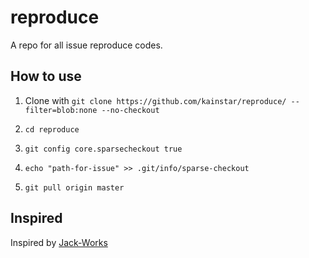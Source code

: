 # reproduce

A repo for all issue reproduce codes.

## How to use

1. Clone with `git clone https://github.com/kainstar/reproduce/ --filter=blob:none --no-checkout`

2. `cd reproduce`

3. `git config core.sparsecheckout true`

4. `echo "path-for-issue" >> .git/info/sparse-checkout`

5. `git pull origin master`

## Inspired

Inspired by [Jack-Works](https://github.com/Jack-Works/reproduce)
